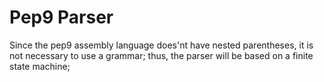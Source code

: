 # Pep9 Parser
Since the pep9 assembly language does'nt have nested parentheses, it is not necessary to use a grammar; thus, the parser will be based on a finite state machine;
